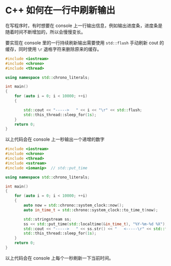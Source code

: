 # C++ 如何在一行中刷新输出

在写程序时，有时想要在 console 上一行输出信息，例如输出进度条，进度条是随着时间不断增加的，所以会慢慢变长。

要实现在 console 里的一行持续刷新输出需要使用 `std::flush` 手动刷新 cout 的缓存，同时使用 `\r` 退格字符来删除原来的缓存。

```cpp
#include <iostream>
#include <chrono>
#include <thread>

using namespace std::chrono_literals;

int main()
{
    for (auto i = 0; i < 10000; ++i)
    {

        std::cout << "----->   " << i << "\r" << std::flush;
        std::this_thread::sleep_for(1s);
    }
    return 0;
}
```

以上代码会在 console 上一秒输出一个递增的数字

```cpp
#include <iostream>
#include <chrono>
#include <thread>
#include <sstream>
#include <iomanip>  // std::put_time

using namespace std::chrono_literals;

int main()
{
    for (auto i = 0; i < 10000; ++i)
    {
        auto now = std::chrono::system_clock::now();
        auto in_time_t = std::chrono::system_clock::to_time_t(now);

        std::stringstream ss;
        ss << std::put_time(std::localtime(&in_time_t), "%Y-%m-%d %X");
        std::cout << "----->   " << ss.str() << "   <-----\r" << std::flush;
        std::this_thread::sleep_for(1s);
    }
    return 0;
}
```

以上代码会在 console 上每个一秒刷新一下当前时间。
